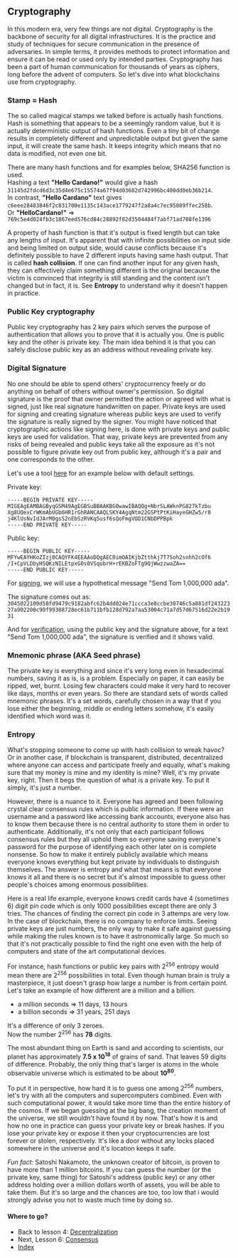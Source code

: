 ## **Cryptography**

In this modern era, very few things are not digital. Cryptography is the backbone of security for all digital infrastructures. It is the practice and study of techniques for secure communication in the presence of adversaries​. In simple terms, it provides methods to protect information and ensure it can be read or used only by intended parties. Cryptography has been a part of human communication for thousands of years as ciphers, long before the advent of computers. So let's dive into what blockchains use from cryptography.

### Stamp = Hash

The so called magical stamps we talked before is actually hash functions. Hash is something that appears to be a seemingly random value, but it is actually deterministic output of hash functions. Even a tiny bit of change results in completely different and unpredictable output but given the same input, it will create the same hash. It keeps integrity which means that no data is modified, not even one bit.

There are many hash functions and for examples below, SHA256 function is used.  
Hashing a text **"Hello Cardano!"** would give a hash `31145d2fdcd6d3c35d4e675c15574a67f94d03682d742996bc400dd0eb36b214`.  
In contrast, **"Hello Cardano"** text gives `c6eee28483846f2c831700e1135c143ace1779247f2a8a4c7ec95089ffec258b`.  
Or **"HelloCardano!"** => `769c5e4d024fb3c1867eed576cd84c28892f82d3504484f7abf71ad708fe1396`

A property of hash function is that it's output is fixed length but can take any lengths of input. It's apparent that with infinite possibilities on input side and being limited on output side, would cause conflicts because it's definitely possible to have 2 different inputs having same hash output. That is called **hash collision**. If one can find another input for any given hash, they can effectively claim something different is the original because the victim is convinced that integrity is still standing and the content isn't changed but in fact, it is. See **Entropy** to understand why it doesn't happen in practice.

### Public Key cryptography

Public key cryptography has 2 key pairs which serves the purpose of authentication that allows you to prove that it is actually you. One is public key and the other is private key. The main idea behind it is that you can safely disclose public key as an address without revealing private key.

### Digital Signature

No one should be able to spend others' cryptocurrency freely or do anything on behalf of others without owner's permission. So digital signature is the proof that owner permitted the action or agreed with what is signed, just like real signature handwritten on paper. Private keys are used for signing and creating signature whereas public keys are used to verify the signature is really signed by the signer. You might have noticed that cryptographic actions like signing here, is done with private keys and public keys are used for validation. That way, private keys are prevented from any risks of being revealed and public keys take all the exposure as it's not possible to figure private key out from public key, although it's a pair and one corresponds to the other.

Let's use a tool [here](https://emn178.github.io/online-tools/ecdsa/key-generator/) for an example below with default settings.

Private key:
```
-----BEGIN PRIVATE KEY-----
MIGEAgEAMBAGByqGSM49AgEGBSuBBAAKBG0wawIBAQQg+NbrSLAWknPG827kTzbu
Xg8UQexCrWKmAbUGb6HR1rGhRANCAAQLSKY4AgqNtm22GSPtPtKiHayeGHZw5/r8
j4KlUsNvIdJArM0gsS2nEbSzRVKq5usf6sQoFmgVOD1CNbDPPBpk
-----END PRIVATE KEY-----
```

Public key:
```
-----BEGIN PUBLIC KEY-----
MFYwEAYHKoZIzj0CAQYFK4EEAAoDQgAEC0imOAIKjbZtthkj7T7Soh2snhh2cOf6
/I+CpVLDbyHSQKzNILEtpxG0s0VSqubrH+rEKBZoFTg9QjWwzzwaZA==
-----END PUBLIC KEY-----
```

For [signing](https://emn178.github.io/online-tools/ecdsa/sign/), we will use a hypothetical message "Send Tom 1,000,000 ada".

The signature comes out as:
`3045022100d58fd9479c9182abfc62b4dd024e71ccca3e8ccbe30746c5a881df24322327a902200c90f99308728ec61b711bfb128d792a7aa53004c71a7d57d67516d22e2b1931`

And for [verification](https://emn178.github.io/online-tools/ecdsa/verify/), using the public key and the signature above, for a text "Send Tom 1,000,000 ada", the signature is verified and it shows valid.

### Mnemonic phrase (AKA Seed phrase)

The private key is everything and since it's very long even in hexadecimal numbers, saving it as is, is a problem. Especially on paper, it can easily be ripped, wet, burnt. Losing few characters could make it very hard to recover like days, months or even years. So there are standard sets of words called mnemonic phrases. It's a set words, carefully chosen in a way that if you lose either the beginning, middle or ending letters somehow, it's easily identified which word was it.

### Entropy

What's stopping someone to come up with hash collision to wreak havoc? Or in another case, if blockchain is transparent, distributed, decentralized where anyone can access and participate freely and equally, what's making sure that my money is mine and my identity is mine? Well, it's my private key, right. Then it begs the question of what is a private key. To put it simply, it's just a number.

However, there is a nuance to it. Everyone has agreed and been following crystal clear consensus rules which is public information. If there were an username and a password like accessing bank accounts, everyone also has to know them because there is no central authority to store them in order to authenticate. Additionally, it's not only that each participant follows consensus rules but they all uphold them so everyone saving everyone's password for the purpose of identifying each other later on is complete nonsense. So how to make it entirely publicly available which means everyone knows everything but kept private by individuals to distinguish themselves. The answer is entropy and what that means is that everyone knows it all and there is no secret but it's almost impossible to guess other people's choices among enormous possibilities.

Here is a real life example, everyone knows credit cards have 4 (sometimes 6) digit pin code which is only 1000 possibilities except there are only 3 tries. The chances of finding the correct pin code in 3 attemps are very low. In the case of blockchain, there is no company to enforce limits. Seeing private keys are just numbers, the only way to make it safe against guessing while making the rules known is to have it astronomically large. So much so that it's not practically possible to find the right one even with the help of computers and state of the art computational devices.

For instance, hash functions or public key pairs with 2<sup>256</sup> entropy would mean there are 2<sup>256</sup> possibilities in total. Even though human brain is truly a masterpiece, it just doesn't grasp how large a number is from certain point. Let's take an example of how different are a million and a billion.

* a million seconds => 11 days, 13 hours
* a billion seconds => 31 years, 251 days

It's a difference of only 3 zeroes.  
Now the number 2<sup>256</sup> has **78** digits.

The most abundant thing on Earth is sand and according to scientists, our planet has approximately **7.5 x 10<sup>18</sup>** of grains of sand. That leaves 59 digits of difference. Probably, the only thing that's larger is atoms in the whole observable universe which is estimated to be about **10<sup>80</sup>**.

To put it in perspective, how hard it is to guess one among 2<sup>256</sup> numbers, let's try with all the computers and supercomputers combined. Even with such computational power, it would take more time than the entire history of the cosmos. If we began guessing at the big bang, the creation moment of the universe, we still wouldn't have found it by now. That's how it is and how no one in practice can guess your private key or break hashes. If you lose your private key or expose it then your cryptocurrencies are lost forever or stolen, respectively. It's like a door without any locks placed somewhere in the universe and it's location keeps it safe.

*Fun fact*: Satoshi Nakamoto, the unknown creator of bitcoin, is proven to have more than 1 million bitcoins. If you can guess the number (or the private key, same thing) for Satoshi's address (public key) or any other address holding over a million dollars worth of assets, you will be able to take them. But it's so large and the chances are too, too low that i would strongly advise you not to waste much time by doing so.

#### **Where to go?**

* Back to lesson 4: [Decentralization](./4-decentralization.md)
* Next, Lesson 6: [Consensus](./6-consensus.md)
* [Index](./0-index.md)